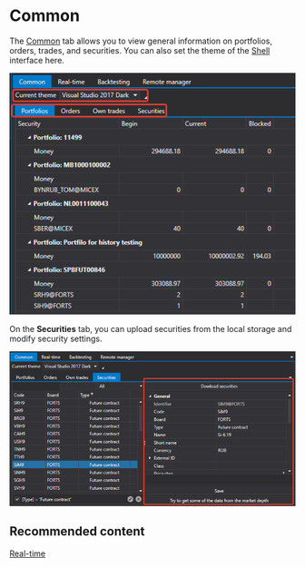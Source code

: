 # Common

The [Common]() tab allows you to view general information on portfolios, orders, trades, and securities. You can also set the theme of the [Shell](../../shell.md) interface here.

![Shell Common 00](../../../images/shell_common_00.png)

On the **Securities** tab, you can upload securities from the local storage and modify security settings.

![Shell Common 01](../../../images/shell_common_01.png)

## Recommended content

[Real\-time](real_time.md)
